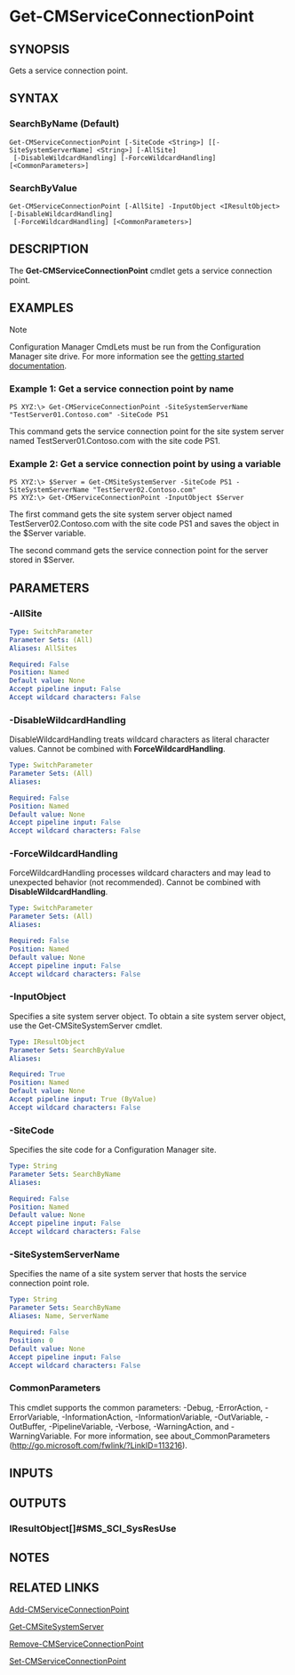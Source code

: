 ﻿---
external help file: AdminUI.PS.HS.dll-Help.xml
ms.assetid: 1A94F9DA-050E-442B-A30F-AD506DEDD42A
online version: https://go.microsoft.com/fwlink/?linkid=833852
schema: 2.0.0
---

# Get-CMServiceConnectionPoint

## SYNOPSIS
Gets a service connection point.

## SYNTAX

### SearchByName (Default)
```
Get-CMServiceConnectionPoint [-SiteCode <String>] [[-SiteSystemServerName] <String>] [-AllSite]
 [-DisableWildcardHandling] [-ForceWildcardHandling] [<CommonParameters>]
```

### SearchByValue
```
Get-CMServiceConnectionPoint [-AllSite] -InputObject <IResultObject> [-DisableWildcardHandling]
 [-ForceWildcardHandling] [<CommonParameters>]
```

## DESCRIPTION
The **Get-CMServiceConnectionPoint** cmdlet gets a service connection point.

## EXAMPLES

> [!NOTE]
> Configuration Manager CmdLets must be run from the Configuration Manager site drive.  For more information see the [getting started documentation](https://docs.microsoft.com/en-us/powershell/sccm/overview).


### Example 1: Get a service connection point by name
```
PS XYZ:\> Get-CMServiceConnectionPoint -SiteSystemServerName "TestServer01.Contoso.com" -SiteCode PS1
```

This command gets the service connection point for the site system server named TestServer01.Contoso.com with the site code PS1.

### Example 2: Get a service connection point by using a variable
```
PS XYZ:\> $Server = Get-CMSiteSystemServer -SiteCode PS1 -SiteSystemServerName "TestServer02.Contoso.com"
PS XYZ:\> Get-CMServiceConnectionPoint -InputObject $Server
```

The first command gets the site system server object named TestServer02.Contoso.com with the site code PS1 and saves the object in the $Server variable.

The second command gets the service connection point for the server stored in $Server.

## PARAMETERS

### -AllSite
 

```yaml
Type: SwitchParameter
Parameter Sets: (All)
Aliases: AllSites

Required: False
Position: Named
Default value: None
Accept pipeline input: False
Accept wildcard characters: False
```

### -DisableWildcardHandling
DisableWildcardHandling treats wildcard characters as literal character values. Cannot be combined with **ForceWildcardHandling**.

```yaml
Type: SwitchParameter
Parameter Sets: (All)
Aliases: 

Required: False
Position: Named
Default value: None
Accept pipeline input: False
Accept wildcard characters: False
```

### -ForceWildcardHandling
ForceWildcardHandling processes wildcard characters and may lead to unexpected behavior (not recommended). Cannot be combined with **DisableWildcardHandling**.

```yaml
Type: SwitchParameter
Parameter Sets: (All)
Aliases: 

Required: False
Position: Named
Default value: None
Accept pipeline input: False
Accept wildcard characters: False
```

### -InputObject
Specifies a site system server object.
To obtain a site system server object, use the Get-CMSiteSystemServer cmdlet.

```yaml
Type: IResultObject
Parameter Sets: SearchByValue
Aliases: 

Required: True
Position: Named
Default value: None
Accept pipeline input: True (ByValue)
Accept wildcard characters: False
```

### -SiteCode
Specifies the site code for a Configuration Manager site.

```yaml
Type: String
Parameter Sets: SearchByName
Aliases: 

Required: False
Position: Named
Default value: None
Accept pipeline input: False
Accept wildcard characters: False
```

### -SiteSystemServerName
Specifies the name of a site system server that hosts the service connection point role.

```yaml
Type: String
Parameter Sets: SearchByName
Aliases: Name, ServerName

Required: False
Position: 0
Default value: None
Accept pipeline input: False
Accept wildcard characters: False
```

### CommonParameters
This cmdlet supports the common parameters: -Debug, -ErrorAction, -ErrorVariable, -InformationAction, -InformationVariable, -OutVariable, -OutBuffer, -PipelineVariable, -Verbose, -WarningAction, and -WarningVariable. For more information, see about_CommonParameters (http://go.microsoft.com/fwlink/?LinkID=113216).

## INPUTS

## OUTPUTS

### IResultObject[]#SMS_SCI_SysResUse

## NOTES

## RELATED LINKS

[Add-CMServiceConnectionPoint](Add-CMServiceConnectionPoint.md)

[Get-CMSiteSystemServer](Get-CMSiteSystemServer.md)

[Remove-CMServiceConnectionPoint](Remove-CMServiceConnectionPoint.md)

[Set-CMServiceConnectionPoint](Set-CMServiceConnectionPoint.md)


